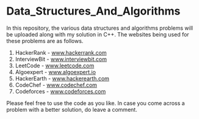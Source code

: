 # Data_Structures_And_Algorithms

In this repository, the various data structures and algorithms problems will be uploaded along with my solution in C++. The websites being used for these problems are as follows.

1) HackerRank - www.hackerrank.com
2) InterviewBit - www.interviewbit.com
3) LeetCode - www.leetcode.com
4) Algoexpert - www.algoexpert.io
5) HackerEarth - www.hackerearth.com
6) CodeChef - www.codechef.com
7) Codeforces - www.codeforces.com

Please feel free to use the code as you like. In case you come across a problem with a better solution, do leave a comment. 
